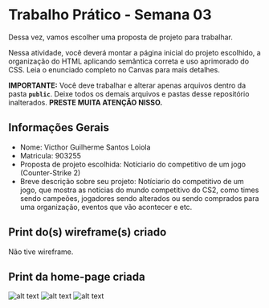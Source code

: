 # Trabalho Prático - Semana 03

Dessa vez, vamos escolher uma proposta de projeto para trabalhar.

Nessa atividade, você deverá montar a página inicial do projeto escolhido, a organização do HTML aplicando semântica correta e uso aprimorado do CSS. Leia o enunciado completo no Canvas para mais detalhes.

**IMPORTANTE:** Você deve trabalhar e alterar apenas arquivos dentro da pasta **`public`**. Deixe todos os demais arquivos e pastas desse repositório inalterados. **PRESTE MUITA ATENÇÃO NISSO.**

## Informações Gerais

- Nome: Victhor Guilherme Santos Loiola
- Matricula: 903255
- Proposta de projeto escolhida: Notíciario do competitivo de um jogo (Counter-Strike 2)
- Breve descrição sobre seu projeto: Notíciario do competitivo de um jogo, que mostra as notícias do mundo competitivo do CS2, como times sendo campeões, jogadores sendo alterados ou sendo comprados para uma organização, eventos que vão acontecer e etc.


## Print do(s) wireframe(s) criado

Não tive wireframe.


## Print da home-page criada

![alt text](print1.png)
![alt text](print2.png)
![alt text](print3.png)

